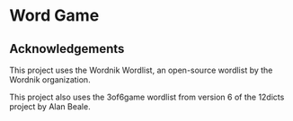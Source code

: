 #  Word Game


## Acknowledgements

This project uses the Wordnik Wordlist, an open-source wordlist by the Wordnik organization.

This project also uses the 3of6game wordlist from version 6 of the 12dicts project by Alan Beale.
